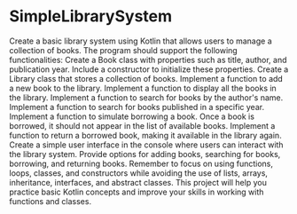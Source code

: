 # SimpleLibrarySystem

Create a basic library system using Kotlin that allows users to manage a collection of books. The program should support the following functionalities:
Create a Book class with properties such as title, author, and publication year.
Include a constructor to initialize these properties.
Create a Library class that stores a collection of books.
Implement a function to add a new book to the library.
Implement a function to display all the books in the library.
Implement a function to search for books by the author's name.
Implement a function to search for books published in a specific year.
Implement a function to simulate borrowing a book. Once a book is borrowed, it should not appear in the list of available books.
Implement a function to return a borrowed book, making it available in the library again.
Create a simple user interface in the console where users can interact with the library system.
Provide options for adding books, searching for books, borrowing, and returning books.
Remember to focus on using functions, loops, classes, and constructors while avoiding the use of lists, arrays, inheritance, interfaces, and abstract classes.
This project will help you practice basic Kotlin concepts and improve your skills in working with functions and classes.
